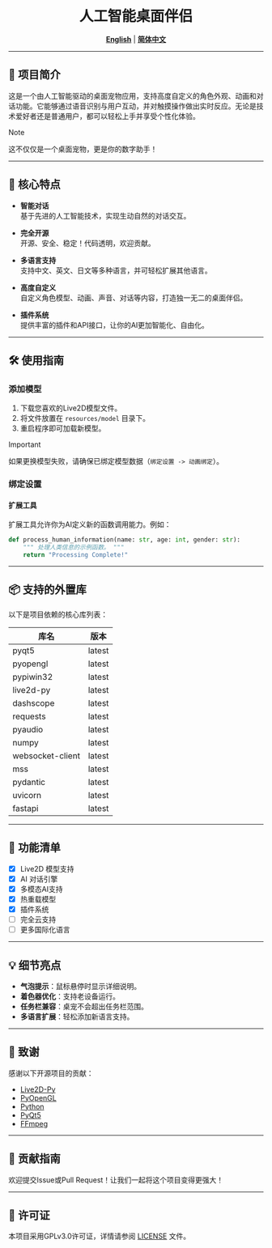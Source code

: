<div align="center">
    <h1 style="margin: 0;">人工智能桌面伴侣</h1>
    <br/>
    <b><a href="README.md">English</a></b> | <b><a href="README_zh.md">简体中文</a></b>
    <br/>
</div>

---

## 🌟 项目简介

这是一个由人工智能驱动的桌面宠物应用，支持高度自定义的角色外观、动画和对话功能。它能够通过语音识别与用户互动，并对触摸操作做出实时反应。无论是技术爱好者还是普通用户，都可以轻松上手并享受个性化体验。

> [!NOTE]
> 这不仅仅是一个桌面宠物，更是你的数字助手！

---

## 🚀 核心特点

- **智能对话**  
  基于先进的人工智能技术，实现生动自然的对话交互。

- **完全开源**  
  开源、安全、稳定！代码透明，欢迎贡献。

- **多语言支持**  
  支持中文、英文、日文等多种语言，并可轻松扩展其他语言。

- **高度自定义**  
  自定义角色模型、动画、声音、对话等内容，打造独一无二的桌面伴侣。

- **插件系统**  
  提供丰富的插件和API接口，让你的AI更加智能化、自由化。

---

## 🛠 使用指南

### 添加模型

1. 下载您喜欢的Live2D模型文件。
2. 将文件放置在 `resources/model` 目录下。
3. 重启程序即可加载新模型。

> [!IMPORTANT]
> 如果更换模型失败，请确保已绑定模型数据（`绑定设置 -> 动画绑定`）。

### 绑定设置

#### 扩展工具

扩展工具允许你为AI定义新的函数调用能力。例如：

```python
def process_human_information(name: str, age: int, gender: str):
    """ 处理人类信息的示例函数。 """
    return "Processing Complete!"
```

---

## 📦 支持的外置库

以下是项目依赖的核心库列表：

| 库名               | 版本     |
|------------------|--------|
| pyqt5            | latest |
| pyopengl         | latest |
| pypiwin32        | latest |
| live2d-py        | latest |
| dashscope        | latest |
| requests         | latest |
| pyaudio          | latest |
| numpy            | latest |
| websocket-client | latest |
| mss              | latest |
| pydantic         | latest |
| uvicorn          | latest |
| fastapi          | latest |

---

## 🎯 功能清单

- [x] Live2D 模型支持
- [x] AI 对话引擎
- [x] 多模态AI支持
- [x] 热重载模型
- [x] 插件系统
- [ ] 完全云支持
- [ ] 更多国际化语言

---

## 💡 细节亮点

- **气泡提示**：鼠标悬停时显示详细说明。
- **着色器优化**：支持老设备运行。
- **任务栏兼容**：桌宠不会超出任务栏范围。
- **多语言扩展**：轻松添加新语言支持。

---

## 🙏 致谢

感谢以下开源项目的贡献：

- [Live2D-Py](https://github.com/Arkueid/live2d-py)
- [PyOpenGL](https://github.com/mcfletch/pyopengl.git)
- [Python](https://github.com/python/cpython.git)
- [PyQt5](https://github.com/PyQt5/PyQt.git)
- [FFmpeg](https://github.com/FFmpeg/FFmpeg.git)

---

## 🤝 贡献指南

欢迎提交Issue或Pull Request！让我们一起将这个项目变得更强大！

---

## 📜 许可证

本项目采用GPLv3.0许可证，详情请参阅 [LICENSE](./LICENSE) 文件。
